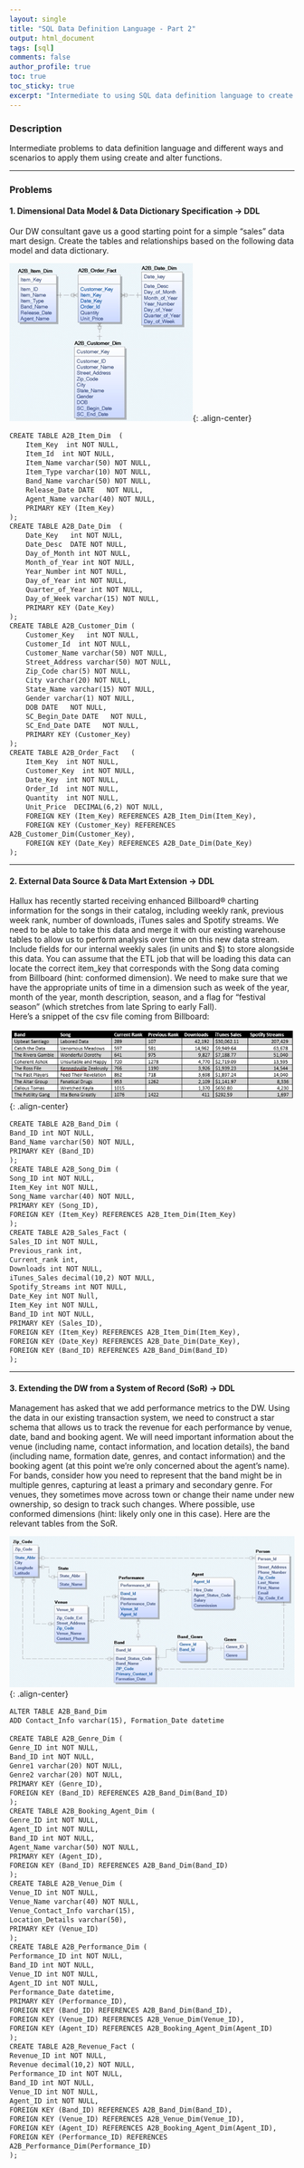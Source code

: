 ```yaml
---
layout: single
title: "SQL Data Definition Language - Part 2"
output: html_document
tags: [sql]
comments: false
author_profile: true
toc: true
toc_sticky: true
excerpt: "Intermediate to using SQL data definition language to create tables with relationships."
---
```

### Description
Intermediate problems to data definition language and different ways and scenarios to apply them using create and alter functions.

---------------------------
### Problems

#### 1. Dimensional Data Model & Data Dictionary Specification -> DDL  
Our DW consultant gave us a good starting point for a simple “sales” data mart design. Create the tables and relationships based on the following data model and data dictionary.   

![SQL1](\assets\images\sql4\1.png){: .align-center} 
```
CREATE TABLE A2B_Item_Dim  (
    Item_Key  int NOT NULL,
    Item_Id  int NOT NULL,
    Item_Name varchar(50) NOT NULL,
    Item_Type varchar(10) NOT NULL,
    Band_Name varchar(50) NOT NULL,
    Release_Date DATE   NOT NULL,
    Agent_Name varchar(40) NOT NULL,
    PRIMARY KEY (Item_Key)
);
CREATE TABLE A2B_Date_Dim  (
    Date_Key   int NOT NULL,
    Date_Desc  DATE NOT NULL,
    Day_of_Month int NOT NULL,
    Month_of_Year int NOT NULL,
    Year_Number int NOT NULL,
    Day_of_Year int NOT NULL,
    Quarter_of_Year int NOT NULL,
    Day_of_Week varchar(15) NOT NULL,
    PRIMARY KEY (Date_Key)
);
CREATE TABLE A2B_Customer_Dim (
    Customer_Key   int NOT NULL,
    Customer_Id  int NOT NULL,
    Customer_Name varchar(50) NOT NULL,
    Street_Address varchar(50) NOT NULL,
    Zip_Code char(5) NOT NULL,
    City varchar(20) NOT NULL,
    State_Name varchar(15) NOT NULL,
    Gender varchar(1) NOT NULL,
    DOB DATE   NOT NULL,
    SC_Begin_Date DATE   NOT NULL,
    SC_End_Date DATE   NOT NULL,
    PRIMARY KEY (Customer_Key)
);
CREATE TABLE A2B_Order_Fact   (
    Item_Key  int NOT NULL,
    Customer_Key  int NOT NULL,
    Date_Key  int NOT NULL,
    Order_Id  int NOT NULL,
    Quantity  int NOT NULL,
    Unit_Price  DECIMAL(6,2) NOT NULL,
    FOREIGN KEY (Item_Key) REFERENCES A2B_Item_Dim(Item_Key),
    FOREIGN KEY (Customer_Key) REFERENCES A2B_Customer_Dim(Customer_Key),
    FOREIGN KEY (Date_Key) REFERENCES A2B_Date_Dim(Date_Key)
);
```

---------

#### 2. External Data Source & Data Mart Extension -> DDL  
Hallux has recently started receiving enhanced Billboard® charting information for the songs in their catalog, including weekly rank, previous week rank, number of downloads, iTunes sales and Spotify streams. We need to be able to take this data and merge it with our existing warehouse tables to allow us to perform analysis over time on this new data stream. Include fields for our internal weekly sales (in units and $) to store alongside this data. You can assume that the ETL job that will be loading this data can locate the correct item_key that corresponds with the Song data coming from Billboard (hint: conformed dimension). We need to make sure that we have the appropriate units of time in a dimension such as week of the year, month of the year, month description, season, and a flag for “festival season” (which stretches from late Spring to early Fall).   
Here’s a snippet of the csv file coming from Billboard:    

![SQL2](\assets\images\sql4\2.PNG){: .align-center}  
```
CREATE TABLE A2B_Band_Dim (
Band_ID int NOT NULL,
Band_Name varchar(50) NOT NULL,
PRIMARY KEY (Band_ID)
);
CREATE TABLE A2B_Song_Dim (
Song_ID int NOT NULL,
Item_Key int NOT NULL,
Song_Name varchar(40) NOT NULL,
PRIMARY KEY (Song_ID),
FOREIGN KEY (Item_Key) REFERENCES A2B_Item_Dim(Item_Key)
);
CREATE TABLE A2B_Sales_Fact (
Sales_ID int NOT NULL,
Previous_rank int,
Current_rank int,
Downloads int NOT NULL,
iTunes_Sales decimal(10,2) NOT NULL,
Spotify_Streams int NOT NULL,
Date_Key int NOT Null,
Item_Key int NOT NULL,
Band_ID int NOT NULL,
PRIMARY KEY (Sales_ID),
FOREIGN KEY (Item_Key) REFERENCES A2B_Item_Dim(Item_Key),
FOREIGN KEY (Date_Key) REFERENCES A2B_Date_Dim(Date_Key),
FOREIGN KEY (Band_ID) REFERENCES A2B_Band_Dim(Band_ID)
);
```

-----

#### 3. Extending the DW from a System of Record (SoR) -> DDL  
Management has asked that we add performance metrics to the DW. Using the data in our existing transaction system, we need to construct a star schema that allows us to track the revenue for each performance by venue, date, band and booking agent. We will need important information about the venue (including name, contact information, and location details), the band (including name, formation date, genres, and contact information) and the booking agent (at this point we’re only concerned about the agent’s name). For bands, consider how you need to represent that the band might be in multiple genres, capturing at least a primary and secondary genre. For venues, they sometimes move across town or change their name under new ownership, so design to track such changes. Where possible, use conformed dimensions (hint: likely only one in this case). Here are the relevant tables from the SoR.    

![SQL3](\assets\images\sql4\3.png){: .align-center} 
```
ALTER TABLE A2B_Band_Dim 
ADD Contact_Info varchar(15), Formation_Date datetime

CREATE TABLE A2B_Genre_Dim (
Genre_ID int NOT NULL,
Band_ID int NOT NULL,
Genre1 varchar(20) NOT NULL,
Genre2 varchar(20) NOT NULL,
PRIMARY KEY (Genre_ID),
FOREIGN KEY (Band_ID) REFERENCES A2B_Band_Dim(Band_ID)
);
CREATE TABLE A2B_Booking_Agent_Dim (
Genre_ID int NOT NULL,
Agent_ID int NOT NULL,
Band_ID int NOT NULL,
Agent_Name varchar(50) NOT NULL,
PRIMARY KEY (Agent_ID),
FOREIGN KEY (Band_ID) REFERENCES A2B_Band_Dim(Band_ID)
);
CREATE TABLE A2B_Venue_Dim (
Venue_ID int NOT NULL,
Venue_Name varchar(40) NOT NULL,
Venue_Contact_Info varchar(15),
Location_Details varchar(50),
PRIMARY KEY (Venue_ID)
);
CREATE TABLE A2B_Performance_Dim (
Performance_ID int NOT NULL,
Band_ID int NOT NULL,
Venue_ID int NOT NULL,
Agent_ID int NOT NULL,
Performance_Date datetime,
PRIMARY KEY (Performance_ID),
FOREIGN KEY (Band_ID) REFERENCES A2B_Band_Dim(Band_ID),
FOREIGN KEY (Venue_ID) REFERENCES A2B_Venue_Dim(Venue_ID),
FOREIGN KEY (Agent_ID) REFERENCES A2B_Booking_Agent_Dim(Agent_ID)
);
CREATE TABLE A2B_Revenue_Fact (
Revenue_ID int NOT NULL,
Revenue decimal(10,2) NOT NULL,
Performance_ID int NOT NULL,
Band_ID int NOT NULL,
Venue_ID int NOT NULL,
Agent_ID int NOT NULL,
FOREIGN KEY (Band_ID) REFERENCES A2B_Band_Dim(Band_ID),
FOREIGN KEY (Venue_ID) REFERENCES A2B_Venue_Dim(Venue_ID),
FOREIGN KEY (Agent_ID) REFERENCES A2B_Booking_Agent_Dim(Agent_ID),
FOREIGN KEY (Performance_ID) REFERENCES A2B_Performance_Dim(Performance_ID)
);
```


